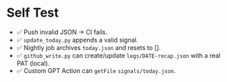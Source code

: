 # Self Test

- ✅ Push invalid JSON → CI fails.
- ✅ `update_today.py` appends a valid signal.
- ✅ Nightly job archives `today.json` and resets to [].
- ✅ `github_write.py` can create/update `logs/DATE-recap.json` with a real PAT (local).
- ✅ Custom GPT Action can `getFile` `signals/today.json`.
